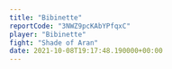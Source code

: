 ```yaml
---
title: "Bibinette"
reportCode: "3NWZ9pcKAbYPfqxC"
player: "Bibinette"
fight: "Shade of Aran"
date: 2021-10-08T19:17:48.190000+00:00
---
```

